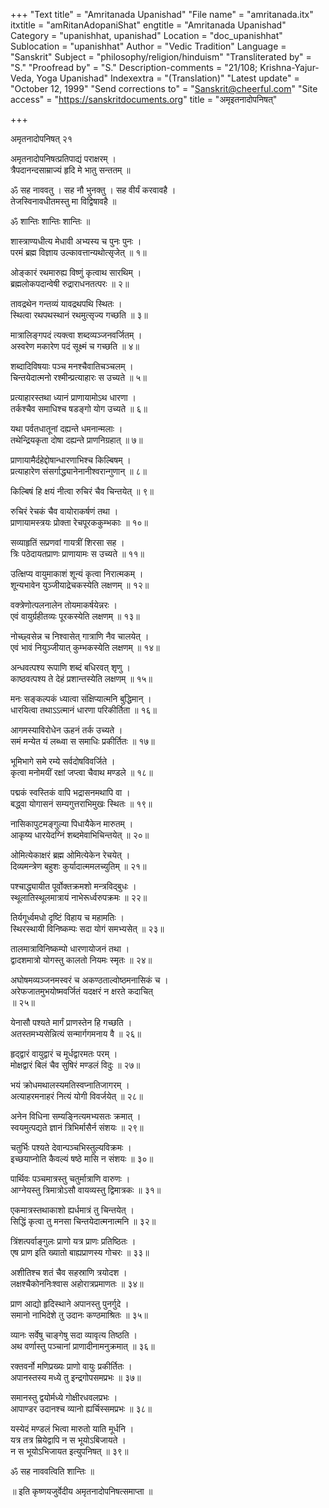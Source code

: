 +++
"Text title" = "Amritanada Upanishad"
"File name" = "amritanada.itx"
itxtitle = "amRitanAdopaniShat"
engtitle = "Amritanada Upanishad"
Category = "upanishhat, upanishad"
Location = "doc_upanishhat"
Sublocation = "upanishhat"
Author = "Vedic Tradition"
Language = "Sanskrit"
Subject = "philosophy/religion/hinduism"
"Transliterated by" = "S."
"Proofread by" = "S."
Description-comments = "21/108; Krishna-Yajur-Veda, Yoga Upanishad"
Indexextra = "(Translation)"
"Latest update" = "October 12, 1999"
"Send corrections to" = "Sanskrit@cheerful.com"
"Site access" = "https://sanskritdocuments.org"
title = "अमृइतनादोपनिषत्"

+++
  
 अमृतनादोपनिषत् २१   
  
अमृतनादोपनिषत्प्रतिपाद्यं पराक्षरम् ।  
त्रैपदानन्दसाम्राज्यं हृदि मे भातु सन्ततम् ॥  
  
ॐ सह नाववतु । सह नौ भुनक्तु । सह वीर्यं करवावहै ।  
तेजस्विनावधीतमस्तु मा विद्विषावहै ॥  
  
ॐ शान्तिः शान्तिः शान्तिः ॥  
  
शास्त्राण्यधीत्य मेधावी अभ्यस्य च पुनः पुनः ।  
परमं ब्रह्म विज्ञाय उल्कावत्तान्यथोत्सृजेत् ॥ १॥  
  
ओङ्कारं रथमारुह्य विष्णुं कृत्वाथ सारथिम् ।  
ब्रह्मलोकपदान्वेषी रुद्राराधनतत्परः ॥ २॥  
  
तावद्रथेन गन्तव्यं यावद्रथपथि स्थितः ।  
स्थित्वा रथपथस्थानं रथमुत्सृज्य गच्छति ॥ ३॥  
  
मात्रालिङ्गपदं त्यक्त्वा शब्दव्यञ्जनवर्जितम् ।  
अस्वरेण मकारेण पदं सूक्ष्मं च गच्छति ॥ ४॥  
  
शब्दादिविषयाः पञ्च मनश्चैवातिचञ्चलम् ।  
चिन्तयेदात्मनो रश्मीन्प्रत्याहारः स उच्यते ॥ ५॥  
  
प्रत्याहारस्तथा ध्यानं प्राणायामोऽथ धारणा ।  
तर्कश्चैव समाधिश्च षडङ्गो योग उच्यते ॥ ६॥  
  
यथा पर्वतधातूनां दह्यन्ते धमनान्मलाः ।  
तथेन्द्रियकृता दोषा दह्यन्ते प्राणनिग्रहात् ॥ ७॥  
  
प्राणायामैर्दहेद्दोषान्धारणाभिश्च किल्बिषम् ।  
प्रत्याहारेण संसर्गाद्ध्यानेनानीश्वरान्गुणान् ॥ ८॥  
  
किल्बिषं हि क्षयं नीत्वा रुचिरं चैव चिन्तयेत् ॥ ९॥  
  
रुचिरं रेचकं चैव वायोराकर्षणं तथा ।  
प्राणायामस्त्रयः प्रोक्ता रेचपूरककुम्भकाः ॥ १०॥  
  
सव्याहृतिं सप्रणवां गायत्रीं शिरसा सह ।  
त्रिः पठेदायतप्राणः प्राणायामः स उच्यते ॥ ११॥  
  
उत्क्षिप्य वायुमाकाशं शून्यं कृत्वा निरात्मकम् ।  
शून्यभावेन युञ्जीयाद्रेचकस्येति लक्षणम् ॥ १२॥  
  
वक्त्रेणोत्पलनालेन तोयमाकर्षयेन्नरः ।  
एवं वायुर्ग्रहीतव्यः पूरकस्येति लक्षणम् ॥ १३॥  
  
नोच्छ्वसेन्न च निश्वासेत् गात्राणि नैव चालयेत् ।  
एवं भावं नियुञ्जीयात् कुम्भकस्येति लक्षणम् ॥ १४॥  
  
अन्धवत्पश्य रूपाणि शब्दं बधिरवत् श‍ृणु ।  
काष्ठवत्पश्य ते देहं प्रशान्तस्येति लक्षणम् ॥ १५॥  
  
मनः सङ्कल्पकं ध्यात्वा संक्षिप्यात्मनि बुद्धिमान् ।  
धारयित्वा तथाऽऽत्मानं धारणा परिकीर्तिता ॥ १६॥  
  
आगमस्याविरोधेन ऊहनं तर्क उच्यते ।  
समं मन्येत यं लब्ध्वा स समाधिः प्रकीर्तितः ॥ १७॥  
  
भूमिभागे समे रम्ये सर्वदोषविवर्जिते ।  
कृत्वा मनोमयीं रक्षां जप्त्वा चैवाथ मण्डले ॥ १८॥  
  
पद्मकं स्वस्तिकं वापि भद्रासनमथापि वा ।  
बद्ध्वा योगासनं सम्यगुत्तराभिमुखः स्थितः ॥ १९॥  
  
नासिकापुटमङ्गुल्या पिधायैकेन मारुतम् ।  
आकृष्य धारयेदग्निं शब्दमेवाभिचिन्तयेत् ॥ २०॥  
  
ओमित्येकाक्षरं ब्रह्म ओमित्येकेन रेचयेत् ।  
दिव्यमन्त्रेण बहुशः कुर्यादात्ममलच्युतिम् ॥ २१॥  
  
पश्चाद्ध्यायीत पूर्वोक्तक्रमशो मन्त्रविद्बुधः ।  
स्थूलातिस्थूलमात्रायं नाभेरूर्ध्वरुपक्रमः ॥ २२॥  
  
तिर्यगूर्ध्वमधो दृष्टिं विहाय च महामतिः ।  
स्थिरस्थायी विनिष्कम्पः सदा योगं समभ्यसेत् ॥ २३॥  
  
तालमात्राविनिष्कम्पो धारणायोजनं तथा ।  
द्वादशमात्रो योगस्तु कालतो नियमः स्मृतः ॥ २४॥  
  
अघोषमव्यञ्जनमस्वरं च अकण्ठताल्वोष्ठमनासिकं च ।  
अरेफजातमुभयोष्मवर्जितं यदक्षरं न क्षरते कदाचित्  
॥ २५॥  
  
येनासौ पश्यते मार्गं प्राणस्तेन हि गच्छति ।  
अतस्तमभ्यसेन्नित्यं सन्मार्गगमनाय वै ॥ २६॥  
  
हृद्द्वारं वायुद्वारं च मूर्धद्वारमतः परम् ।  
मोक्षद्वारं बिलं चैव सुषिरं मण्डलं विदुः ॥ २७॥  
  
भयं क्रोधमथालस्यमतिस्वप्नातिजागरम् ।  
अत्याहरमनाहरं नित्यं योगी विवर्जयेत् ॥ २८॥  
  
अनेन विधिना सम्यङ्नित्यमभ्यसतः क्रमात् ।  
स्वयमुत्पद्यते ज्ञानं त्रिभिर्मासैर्न संशयः ॥ २९॥  
  
चतुर्भिः पश्यते देवान्पञ्चभिस्तुल्यविक्रमः ।  
इच्छयाप्नोति कैवल्यं षष्ठे मासि न संशयः ॥ ३०॥  
  
पार्थिवः पञ्चमात्रस्तु चतुर्मात्राणि वारुणः ।  
आग्नेयस्तु त्रिमात्रोऽसौ वायव्यस्तु द्विमात्रकः ॥ ३१॥  
  
एकमात्रस्तथाकाशो ह्यर्धमात्रं तु चिन्तयेत् ।  
सिद्धिं कृत्वा तु मनसा चिन्तयेदात्मनात्मनि ॥ ३२॥  
  
त्रिंशत्पर्वाङ्गुलः प्राणो यत्र प्राणः प्रतिष्ठितः ।  
एष प्राण इति ख्यातो बाह्यप्राणस्य गोचरः ॥ ३३॥  
  
अशीतिश्च शतं चैव सहस्राणि त्रयोदश ।  
लक्षश्चैकोननिःश्वास अहोरात्रप्रमाणतः ॥ ३४॥  
  
प्राण आद्यो हृदिस्थाने अपानस्तु पुनर्गुदे ।  
समानो नाभिदेशे तु उदानः कण्ठमाश्रितः ॥ ३५॥  
  
व्यानः सर्वेषु चाङ्गेषु सदा व्यावृत्य तिष्ठति ।  
अथ वर्णास्तु पञ्चानां प्राणादीनामनुक्रमात् ॥ ३६॥  
  
रक्तवर्नो मणिप्रख्यः प्राणो वायुः प्रकीर्तितः ।  
अपानस्तस्य मध्ये तु इन्द्रगोपसमप्रभः ॥ ३७॥  
  
समानस्तु द्वयोर्मध्ये गोक्षीरधवलप्रभः ।  
आपाण्डर उदानश्च व्यानो ह्यर्चिस्समप्रभः ॥ ३८॥  
  
यस्येदं मण्डलं भित्वा मारुतो याति मूर्धनि ।  
यत्र तत्र म्रियेद्वापि न स भूयोऽबिजायते ।  
न स भूयोऽभिजायत इत्युपनिषत् ॥ ३९॥  
  
ॐ सह नाववत्विति शान्तिः ॥  
  
 ॥ इति कृष्णयजुर्वेदीय अमृतनादोपनिषत्समाप्ता ॥  
  
  
  
